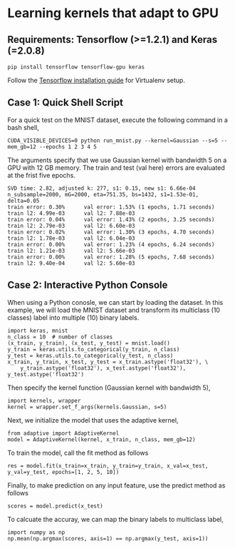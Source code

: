 # Learning kernels that adapt to GPU

## Requirements: Tensorflow (>=1.2.1) and Keras (=2.0.8)
```
pip install tensorflow tensorflow-gpu keras
```
Follow the [Tensorflow installation guide](https://www.tensorflow.org/install/install_linux) for Virtualenv setup.


## Case 1: Quick Shell Script
For a quick test on the MNIST dataset, execute the following command in a bash shell,
```
CUDA_VISIBLE_DEVICES=0 python run_mnist.py --kernel=Gaussian --s=5 --mem_gb=12 --epochs 1 2 3 4 5
```

The arguments specify that we use Gaussian kernel with bandwidth 5 on a GPU with 12 GB memory.
The train and test (val here) errors are evaluated at the frist five epochs.
```
SVD time: 2.82, adjusted k: 277, s1: 0.15, new s1: 6.66e-04
n_subsample=2000, mG=2000, eta=751.35, bs=1432, s1=1.53e-01, delta=0.05
train error: 0.30%      val error: 1.53% (1 epochs, 1.71 seconds)       train l2: 4.99e-03      val l2: 7.88e-03
train error: 0.04%      val error: 1.43% (2 epochs, 3.25 seconds)       train l2: 2.79e-03      val l2: 6.60e-03
train error: 0.02%      val error: 1.30% (3 epochs, 4.70 seconds)       train l2: 1.78e-03      val l2: 6.04e-03
train error: 0.00%      val error: 1.23% (4 epochs, 6.24 seconds)       train l2: 1.21e-03      val l2: 5.66e-03
train error: 0.00%      val error: 1.28% (5 epochs, 7.68 seconds)       train l2: 9.40e-04      val l2: 5.60e-03
```

## Case 2: Interactive Python Console
When using a Python conosle, we can start by loading the dataset.
In this example, we will load the MNIST dataset and transform its multiclass (10 classes) label
into multiple (10) binary labels.
```
import keras, mnist
n_class = 10  # number of classes
(x_train, y_train), (x_test, y_test) = mnist.load()
y_train = keras.utils.to_categorical(y_train, n_class)
y_test = keras.utils.to_categorical(y_test, n_class)
x_train, y_train, x_test, y_test = x_train.astype('float32'), \
    y_train.astype('float32'), x_test.astype('float32'), y_test.astype('float32')
```
Then specify the kernel function (Gaussian kernel with bandwidth 5),
```
import kernels, wrapper
kernel = wrapper.set_f_args(kernels.Gaussian, s=5)
```

Next, we initialize the model that uses the adaptive kernel,
```
from adaptive import AdaptiveKernel
model = AdaptiveKernel(kernel, x_train, n_class, mem_gb=12)
```
To train the model, call the fit method as follows 
```
res = model.fit(x_train=x_train, y_train=y_train, x_val=x_test, y_val=y_test, epochs=[1, 2, 5, 10])
```
Finally, to make prediction on any input feature, use the predict method as follows
```
scores = model.predict(x_test)
```
To calcuate the accuray, we can map the binary labels to multiclass label,
```
import numpy as np
np.mean(np.argmax(scores, axis=1) == np.argmax(y_test, axis=1))
```
